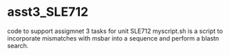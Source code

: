 # asst3_SLE712
code to support assigmnet 3 tasks for unit SLE712
myscript.sh is a script to incorporate mismatches with msbar into a sequence and perform a blastn search.
